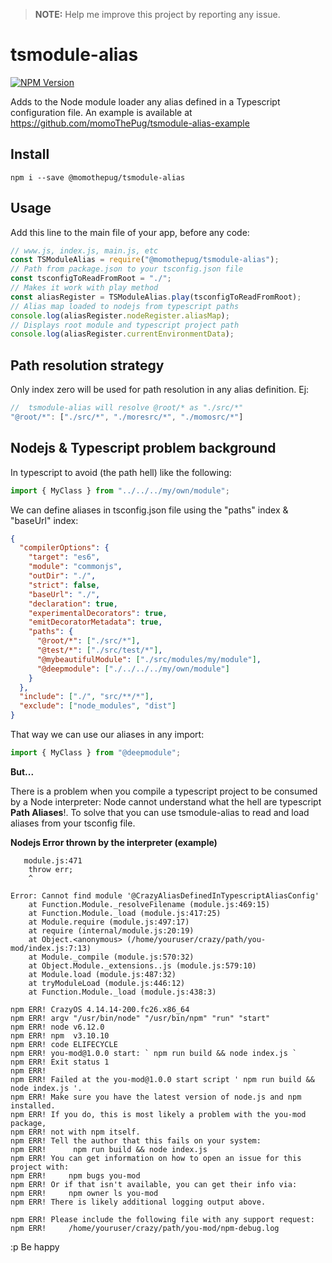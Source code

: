 > **NOTE:** Help me improve this project by reporting any issue.
# tsmodule-alias

[![NPM Version][npm-image]][npm-url]

Adds to the Node module loader any alias defined in a Typescript configuration file. An example is available at https://github.com/momoThePug/tsmodule-alias-example

## Install

```
npm i --save @momothepug/tsmodule-alias
```

## Usage
Add this line to the main file of your app, before any code:

```js
// www.js, index.js, main.js, etc
const TSModuleAlias = require("@momothepug/tsmodule-alias");
// Path from package.json to your tsconfig.json file
const tsconfigToReadFromRoot = "./";
// Makes it work with play method
const aliasRegister = TSModuleAlias.play(tsconfigToReadFromRoot);
// Alias map loaded to nodejs from typescript paths
console.log(aliasRegister.nodeRegister.aliasMap);
// Displays root module and typescript project path
console.log(aliasRegister.currentEnvironmentData);
```

## Path resolution strategy

Only index zero will be used for path resolution in any alias definition. Ej:

```js
//  tsmodule-alias will resolve @root/* as "./src/*"
"@root/*": ["./src/*", "./moresrc/*", "./momosrc/*"]
```

## Nodejs & Typescript problem background
In typescript to avoid (the path hell) like the following:

```typescript
import { MyClass } from "../../../my/own/module";
```

We can define aliases in tsconfig.json file using the  "paths" index & "baseUrl" index:

```json
{
  "compilerOptions": {
    "target": "es6",
    "module": "commonjs",
    "outDir": "./",
    "strict": false,
    "baseUrl": "./",
    "declaration": true,
    "experimentalDecorators": true,
    "emitDecoratorMetadata": true,
    "paths": {
      "@root/*": ["./src/*"],
      "@test/*": ["./src/test/*"],
      "@mybeautifulModule": ["./src/modules/my/module"],
      "@deepmodule": ["./../../../my/own/module"]
    }
  },
  "include": ["./", "src/**/*"],
  "exclude": ["node_modules", "dist"]
}
```

That way we can use our aliases in any import:

```typescript
import { MyClass } from "@deepmodule";
```

**But...** 

There is a problem when you compile a typescript project to be consumed by a Node interpreter: Node cannot understand what the hell are typescript **Path Aliases**!. To solve that you can use tsmodule-alias to read and load aliases from your tsconfig file.

**Nodejs Error thrown by the interpreter (example)**
```
   module.js:471
    throw err;
    ^

Error: Cannot find module '@CrazyAliasDefinedInTypescriptAliasConfig'
    at Function.Module._resolveFilename (module.js:469:15)
    at Function.Module._load (module.js:417:25)
    at Module.require (module.js:497:17)
    at require (internal/module.js:20:19)
    at Object.<anonymous> (/home/youruser/crazy/path/you-mod/index.js:7:13)
    at Module._compile (module.js:570:32)
    at Object.Module._extensions..js (module.js:579:10)
    at Module.load (module.js:487:32)
    at tryModuleLoad (module.js:446:12)
    at Function.Module._load (module.js:438:3)

npm ERR! CrazyOS 4.14.14-200.fc26.x86_64
npm ERR! argv "/usr/bin/node" "/usr/bin/npm" "run" "start"
npm ERR! node v6.12.0
npm ERR! npm  v3.10.10
npm ERR! code ELIFECYCLE
npm ERR! you-mod@1.0.0 start: ` npm run build && node index.js `
npm ERR! Exit status 1
npm ERR! 
npm ERR! Failed at the you-mod@1.0.0 start script ' npm run build && node index.js '.
npm ERR! Make sure you have the latest version of node.js and npm installed.
npm ERR! If you do, this is most likely a problem with the you-mod package,
npm ERR! not with npm itself.
npm ERR! Tell the author that this fails on your system:
npm ERR!      npm run build && node index.js 
npm ERR! You can get information on how to open an issue for this project with:
npm ERR!     npm bugs you-mod
npm ERR! Or if that isn't available, you can get their info via:
npm ERR!     npm owner ls you-mod
npm ERR! There is likely additional logging output above.

npm ERR! Please include the following file with any support request:
npm ERR!     /home/youruser/crazy/path/you-mod/npm-debug.log

```

:p Be happy

[npm-image]: https://img.shields.io/npm/v/@momothepug/tsmodule-alias.svg
[npm-url]: https://npmjs.org/package/@momothepug/tsmodule-alias
